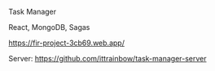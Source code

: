 Task Manager

React, MongoDB, Sagas

https://fir-project-3cb69.web.app/

Server: https://github.com/ittrainbow/task-manager-server